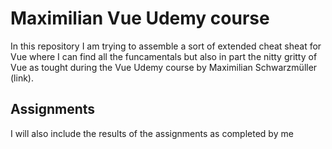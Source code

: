 # Maximilian Vue Udemy course

In this repository I am trying to assemble a sort of extended cheat sheat for Vue where I can find all the funcamentals but also in part the nitty gritty of Vue as tought during the Vue Udemy course by Maximilian Schwarzmüller (link).


## Assignments

I will also include the results of the assignments as completed by me

